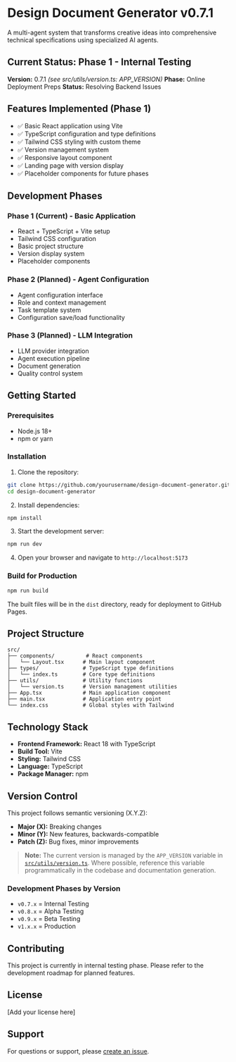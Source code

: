 # Design Document Generator v0.7.1

A multi-agent system that transforms creative ideas into comprehensive technical specifications using specialized AI agents.

## Current Status: Phase 1 - Internal Testing

**Version:** 0.7.1  *(see src/utils/version.ts: APP_VERSION)*
**Phase:** Online Deployment Preps
**Status:** Resolving Backend Issues

## Features Implemented (Phase 1)

- ✅ Basic React application using Vite
- ✅ TypeScript configuration and type definitions
- ✅ Tailwind CSS styling with custom theme
- ✅ Version management system
- ✅ Responsive layout component
- ✅ Landing page with version display
- ✅ Placeholder components for future phases

## Development Phases

### Phase 1 (Current) - Basic Application
- React + TypeScript + Vite setup
- Tailwind CSS configuration
- Basic project structure
- Version display system
- Placeholder components

### Phase 2 (Planned) - Agent Configuration
- Agent configuration interface
- Role and context management
- Task template system
- Configuration save/load functionality

### Phase 3 (Planned) - LLM Integration
- LLM provider integration
- Agent execution pipeline
- Document generation
- Quality control system

## Getting Started

### Prerequisites
- Node.js 18+ 
- npm or yarn

### Installation

1. Clone the repository:
```bash
git clone https://github.com/yourusername/design-document-generator.git
cd design-document-generator
```

2. Install dependencies:
```bash
npm install
```

3. Start the development server:
```bash
npm run dev
```

4. Open your browser and navigate to `http://localhost:5173`

### Build for Production

```bash
npm run build
```

The built files will be in the `dist` directory, ready for deployment to GitHub Pages.

## Project Structure

```
src/
├── components/          # React components
│   └── Layout.tsx      # Main layout component
├── types/              # TypeScript type definitions
│   └── index.ts        # Core type definitions
├── utils/              # Utility functions
│   └── version.ts      # Version management utilities
├── App.tsx             # Main application component
├── main.tsx            # Application entry point
└── index.css           # Global styles with Tailwind
```

## Technology Stack

- **Frontend Framework:** React 18 with TypeScript
- **Build Tool:** Vite
- **Styling:** Tailwind CSS
- **Language:** TypeScript
- **Package Manager:** npm

## Version Control

This project follows semantic versioning (X.Y.Z):
- **Major (X):** Breaking changes
- **Minor (Y):** New features, backwards-compatible
- **Patch (Z):** Bug fixes, minor improvements

> **Note:** The current version is managed by the `APP_VERSION` variable in [`src/utils/version.ts`](src/utils/version.ts). Where possible, reference this variable programmatically in the codebase and documentation generation.

### Development Phases by Version
- `v0.7.x` = Internal Testing
- `v0.8.x` = Alpha Testing  
- `v0.9.x` = Beta Testing
- `v1.x.x` = Production

## Contributing

This project is currently in internal testing phase. Please refer to the development roadmap for planned features.

## License

[Add your license here]

## Support

For questions or support, please [create an issue](https://github.com/yourusername/design-document-generator/issues).
